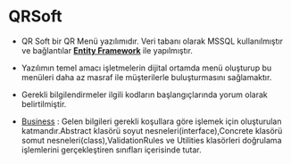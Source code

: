 # QRSoft
- QR Soft bir QR Menü yazılımıdır. Veri tabanı olarak MSSQL kullanılmıştır ve bağlantılar **[Entity Framework](https://docs.microsoft.com/tr-tr/ef/core/get-started)** ile yapılmıştır.
- Yazılımın temel amacı işletmelerin dijital ortamda menü oluşturup bu menüleri daha az masraf ile müşterilerle buluşturmasını sağlamaktır.
- Gerekli bilgilendirmeler ilgili kodların başlangıçlarında yorum olarak belirtilmiştir.

- [Business](https://github.com/mfbilgin42/QRSoft/tree/master/Business) : Gelen bilgileri gerekli koşullara göre işlemek için oluşturulan katmandır.Abstract klasörü soyut nesneleri(interface),Concrete klasörü somut nesneleri(class),ValidationRules ve Utilities klasörleri doğrulama işlemlerini gerçekleştiren sınıfları içerisinde tutar.
